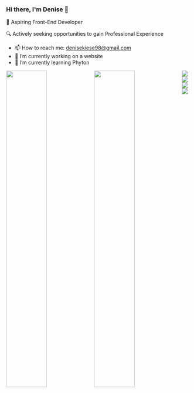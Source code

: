 ### Hi there, I'm Denise 👋
🚀 Aspiring Front-End Developer 



🔍 Actively seeking opportunities to gain Professional Experience


- 📫 How to reach me: denisekiese98@gmail.com 
- 🔭 I’m currently working on a website
- 🌱 I’m currently learning Phyton



<img align="left" width="47%" src="https://github-readme-stats.vercel.app/api?username=DeniseKiese&show_icons=true&theme=radical" />

<img align="left" width="47%" src="https://github-readme-stats.vercel.app/api/top-langs/?username=DeniseKiese&layout=compact" />

<img align="left" src="https://img.shields.io/badge/javascript-%23323330.svg?style=for-the-badge&logo=javascript&logoColor=%23F7DF1E" />


<img align="left" src="https://img.shields.io/badge/Visual%20Studio%20Code-0078d7.svg?style=for-the-badge&logo=visual-studio-code&logoColor=white" />

<img align="left" src="https://img.shields.io/badge/html5-%23E34F26.svg?style=for-the-badge&logo=html5&logoColor=white" />

<img align="left" src="https://img.shields.io/badge/css3-%231572B6.svg?style=for-the-badge&logo=css3&logoColor=white" />
